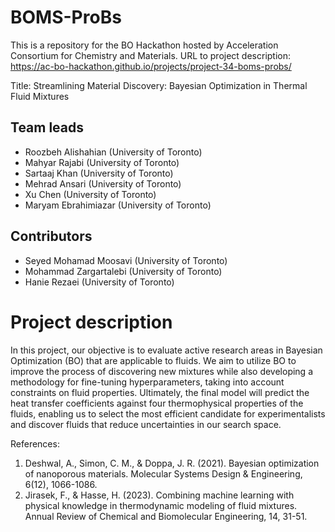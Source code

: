 # BOMS-ProBs
This is a repository for the BO Hackathon hosted by Acceleration Consortium for Chemistry and Materials.
URL to project description: https://ac-bo-hackathon.github.io/projects/project-34-boms-probs/

Title:  Streamlining Material Discovery: Bayesian Optimization in Thermal Fluid Mixtures
## Team leads
  - Roozbeh Alishahian (University of Toronto)
  - Mahyar Rajabi (University of Toronto)
  - Sartaaj Khan (University of Toronto)
  - Mehrad Ansari (University of Toronto)
  - Xu Chen  (University of Toronto)
  - Maryam Ebrahimiazar (University of Toronto)

## Contributors

  - Seyed Mohamad Moosavi (University of Toronto)
  - Mohammad Zargartalebi (University of Toronto)
  - Hanie Rezaei (University of Toronto)

# Project description
In this project, our objective is to evaluate active research areas in Bayesian Optimization (BO) that are applicable to fluids. We aim to utilize BO to improve the process of discovering new mixtures while also developing a methodology for fine-tuning hyperparameters, taking into account constraints on fluid properties. Ultimately, the final model will predict the heat transfer coefficients against four thermophysical properties of the fluids, enabling us to select the most efficient candidate for experimentalists and discover fluids that reduce uncertainties in our search space.

References:
1. Deshwal, A., Simon, C. M., & Doppa, J. R. (2021). Bayesian optimization of nanoporous materials. Molecular Systems Design & Engineering, 6(12), 1066-1086.
2. Jirasek, F., & Hasse, H. (2023). Combining machine learning with physical knowledge in thermodynamic modeling of fluid mixtures. Annual Review of Chemical and Biomolecular Engineering, 14, 31-51.
